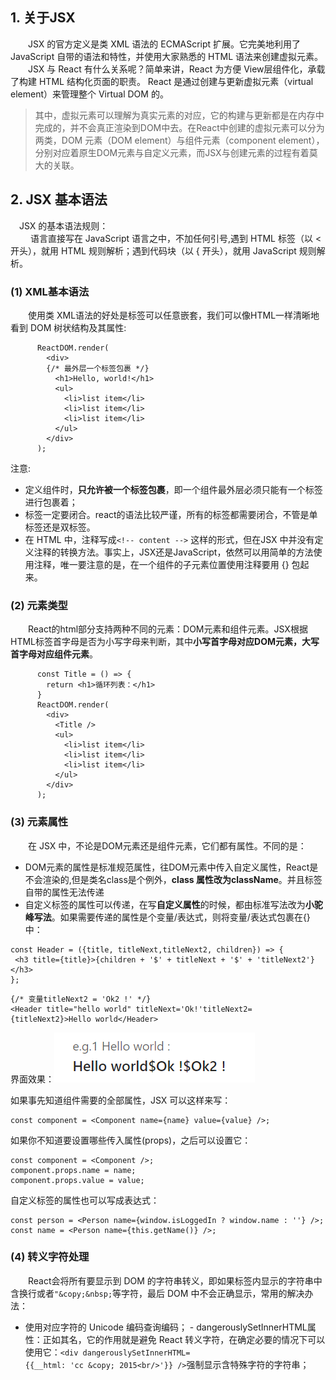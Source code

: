 ## 1. 关于JSX
&emsp;&emsp;JSX 的官方定义是类 XML 语法的 ECMAScript 扩展。它完美地利用了 JavaScript 自带的语法和特性，并使用大家熟悉的 HTML 语法来创建虚拟元素。<br>
&emsp;&emsp;JSX 与 React 有什么关系呢？简单来讲，React 为方便 View层组件化，承载了构建 HTML 结构化页面的职责。 React 是通过创建与更新虚拟元素（virtual element）来管理整个 Virtual DOM 的。<br>
> 其中，虚拟元素可以理解为真实元素的对应，它的构建与更新都是在内存中完成的，并不会真正渲染到DOM中去。在React中创建的虚拟元素可以分为两类，DOM 元素（DOM element）与组件元素（component element），分别对应着原生DOM元素与自定义元素，而JSX与创建元素的过程有着莫大的关联。

## 2. JSX 基本语法
&emsp;JSX 的基本语法规则：<br>
&emsp;&emsp; 语言直接写在 JavaScript 语言之中，不加任何引号,遇到 HTML 标签（以 < 开头），就用 HTML 规则解析；遇到代码块（以 { 开头），就用 JavaScript 规则解析。
### (1) XML基本语法
&emsp;&emsp;使用类 XML语法的好处是标签可以任意嵌套，我们可以像HTML一样清晰地看到 DOM 树状结构及其属性:

```
      ReactDOM.render(
        <div>
        {/* 最外层一个标签包裹 */}
          <h1>Hello, world!</h1>
          <ul> 
            <li>list item</li> 
            <li>list item</li> 
            <li>list item</li> 
          </ul>
        </div>
      );
```
注意:
- 定义组件时，**只允许被一个标签包裹**，即一个组件最外层必须只能有一个标签进行包裹着；
- 标签一定要闭合。react的语法比较严谨，所有的标签都需要闭合，不管是单标签还是双标签。
- 在 HTML 中，注释写成```<!-- content -->```
这样的形式，但在JSX 中并没有定义注释的转换方法。事实上，JSX还是JavaScript，依然可以用简单的方法使用注释，唯一要注意的是，在一个组件的子元素位置使用注释要用 {} 包起来。
### (2) 元素类型
&emsp;&emsp;React的html部分支持两种不同的元素：DOM元素和组件元素。JSX根据HTML标签首字母是否为小写字母来判断，其中**小写首字母对应DOM元素，大写首字母对应组件元素**。

```
      const Title = () => { 
        return <h1>循环列表：</h1>
      }
      ReactDOM.render(
        <div>
          <Title />
          <ul> 
            <li>list item</li> 
            <li>list item</li> 
            <li>list item</li> 
          </ul>
        </div>
      );
```
### (3) 元素属性
&emsp;&emsp;在 JSX 中，不论是DOM元素还是组件元素，它们都有属性。不同的是：<br>
- DOM元素的属性是标准规范属性，往DOM元素中传入自定义属性，React是不会渲染的,但是类名class是个例外，**class 属性改为className**。并且标签自带的属性无法传递<br>
- 自定义标签的属性可以传递，在写**自定义属性**的时候，都由标准写法改为**小驼峰写法**。如果需要传递的属性是个变量/表达式，则将变量/表达式包裹在{}中：
```
const Header = ({title, titleNext,titleNext2, children}) => { 
 <h3 title={title}>{children + '$' + titleNext + '$' + 'titleNext2'}</h3> 
};
```
```
{/* 变量titleNext2 = 'Ok2 !' */}
<Header title="hello world" titleNext='Ok!'titleNext2={titleNext2}>Hello world</Header>
```
界面效果：![](/images/图例1.png)


如果事先知道组件需要的全部属性，JSX 可以这样来写：

```
const component = <Component name={name} value={value} />;
```
如果你不知道要设置哪些传入属性(props)，之后可以设置它：
```
const component = <Component />; 
component.props.name = name; 
component.props.value = value;
```

自定义标签的属性也可以写成表达式：

```
const person = <Person name={window.isLoggedIn ? window.name : ''} />;
const name = <Person name={this.getName()} />;
```
### (4) 转义字符处理
&emsp;&emsp;React会将所有要显示到 DOM 的字符串转义，即如果标签内显示的字符串中含换行或者```"&copy;&nbsp;```等字符，最后 DOM 中不会正确显示，常用的解决办法：
- 使用对应字符的 Unicode 编码查询编码；
- dangerouslySetInnerHTML属性：正如其名，它的作用就是避免 React 转义字符，在确定必要的情况下可以使用它：```<div dangerouslySetInnerHTML={{__html: 'cc &copy; 2015<br/>'}} />```强制显示含特殊字符的字符串；

